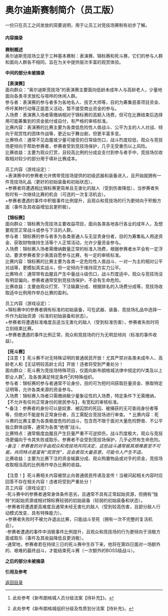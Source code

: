 # 奥尔迪斯赛制简介（员工版） 
一份只在员工之间发放的简要说明，用于让员工对竞技场赛制有初步了解。 
  
#### 内容摘录  
**赛制概述**  
  奥尔迪斯竞技场立足于三种基本赛制：表演赛、锦标赛和死斗赛，它们的参与人群和面向人群各不相同，旨在为关中提供层次丰富的观赏体验。  
  
**中间的部分未被摘录**  
  
**【表演赛】**  
  面向群众：“奥尔迪斯竞技场”的表演赛主要面向低龄未成年人与高龄老人，少量地面向各类寻求放松与喧哗的休闲人群。  
  参与者：表演赛的参与者多为各地名人、技艺大师等，目的为筹集慈善项目资金、呼吁某种行动等正面意义活动，暂不接受商业资金的参与。  
  入场费：表演赛入场者需缴纳相对于锦标赛的高额入场费，但可在比赛结束后选择用可能筹集到的资金抵付或自付，有严格的审核标准。  
  比赛内容：表演赛的比赛主要为各类低危险性人兽战斗、公平为主的人人对战、倾向于观赏性的团体作战等，更近似于舞台剧，但更丰富多变。  
  比赛特点：通常不见血腥或少量可接受的日常级伤口，战斗烈度较低，观众与竞技场更倾向于帮助参赛者，参赛者受到竞技场保护，几乎无受重伤以上风险。  
  比赛收益：主要为观众打赏，且较高比例的分成会支付到参与者手中，竞技场仅收取相对较少的部分用于填补比赛成本。  
    
  员工内容（游戏设定）：  
  +表演赛中的参赛者允许携带竞技场提供的初级武器和装备进入，且开始就拥有一件竞技场礼品（更好的初始装备和初始状态）。  
  +参赛者将遭遇相比锦标赛更简单且无害化的敌人（受到伤害降低），当参赛者失败时有一次继续比赛的机会（可选的一次复活机会）。  
  +参赛者遭遇的事件中积极事件比例提升，且观众和竞技场的行为更倾向于积极方面（事件及其收益增加且更积极）。  
  
**【锦标赛】**  
  面向群众：锦标赛为竞技场主要收益项目，面向各类各地各行各业的成年人，及想要观赏正常战斗或参与下注的人群。  
  参与者：锦标赛的参与者多为各类普通人与无显贵身份者，目的为筹集私人用途资金、获取财物维持生活等个人正常活动，允许少量资金参与。  
  入场费：锦标赛入场者需缴纳数量正常的标准入场费，根据参赛者水平会有一定浮动，要求参赛者至少表面自愿参与比赛，有一定的审核标准。  
  比赛内容：锦标赛的比赛主要为各类一定危险性人兽战斗、一对一为主的相对公平对战等，更模拟真实战斗，但一定倾向于维持双方实力公平。  
  比赛特点：通常带有血腥且产生中量战斗级伤口，战斗烈度适中，观众与竞技场没有明显偏向，参赛者通常受到竞技场保护，不会有生命危险。  
  比赛收益：主要由观众打赏、下注输赢分成、根据排名的入场费分成等，竞技场收取适中比例用作举办比赛的盈利。  
    
  员工内容（游戏设定）：  
  +锦标赛中的参赛者拥有标准的初始装备，可在武器、装备、竞技场礼品中选择一件作为起始资源（标准的初始装备和状态）。  
  +参赛者将遭遇标准难度且适当无害化的敌人（受到标准伤害），参赛者失败时将立刻结束比赛。  
  +参赛者遭遇的事件比例正常，观众和竞技场的行为无明显倾向（标准的事件收益）。  

**【死斗赛】**  
  【注意！】死斗赛不对无特殊证明的普通居民开放！尤其严禁对各类未成年人、高龄老人和【无证明较高龄士兵】开放！违者将受到严重处分！  
  面向群众：死斗赛为竞技场特殊项目，仅面向新布朗格城法律中规定的IV类及以上职业人群[^1]，及各类满足特定条件[^2]的特殊组织。  
  参与者：锦标赛的参与者通常不论身份，目的可为短时间获取巨量资金、换取特定证明等，允许各类来源的资金参与。  
  入场费：锦标赛入场者只需缴纳极少量象征性的入场费，特定条件下无需缴纳，【不允许有任何正常身份的居民参与】，有宽松的审核标准。  
  *-备注：参赛者的身份可以是奴隶、被囚禁的死囚、被捕获的无可查阅身份者等等，但绝对不能是有正常身份者，员工需配合竞技场进行审查。  *
  比赛内容：死斗赛的比赛主要为各类极度危险的战斗，包含而不限于面对大量危险野兽、不公平独立群体战等，通常为各类“绝境”战斗。  
  比赛特点：通常极度血腥且产生巨量严重不可逆损伤，战斗烈度极大，观众与竞技场更偏向于令其失败或取乐，参赛者不会受到竞技场保护，几乎必然有生命危险。  
  *-备注：参赛者的对手由观众和竞技场共同决定，这些战斗通常极其艰难甚至不可能，共同特点是富有“观赏性”，且会表现大量恶意，可能令人产生不适。*   
  比赛收益：主要为比赛下注的资金输赢分成、观众购置物品或对手的资金，竞技场收取相当高的比例用作举办比赛的收益。  
  
  【注意！】死斗赛相关内容被禁止向普通居民传递及宣传！当被问起相关内容时应回答不存在相关内容！违者将受到严重处分！  
  员工内容（游戏设定）：  
  -死斗赛中的参赛者通常身体条件恶劣，且通常不具有正常起始资源，但拥有“独特”的起始资源或相对锦标赛较弱的初始装备（较弱的初始装备和状态）。  
  -参赛者将遭遇更高难度且通常未经无害化的敌人（受到较高伤害，且部分敌人行动模式改变、具有特殊能力）。  
  +参赛者失败时不被允许退出比赛，只能战斗至死（拥有一次不完整的复活机会）。  
  -参赛者遭遇的事件中消极事件比例提升，且观众和竞技场的行为更倾向于消极方面或取乐（事件及其收益降低且更消极）。  
  -通常地，参赛者若在持续三日的死斗赛中生存下来，他将在第四日面对一场额外的、艰难的最终战斗，才能结束死斗赛（一次额外的BOSS级战斗）。  
  
**之后的部分未被摘录**  
   
**引用及参考**
  
[^1]:此处参考《新布朗格城人员分级法案【待补充】》。  
[^2]:此处参考《新布朗格城组织分级及性质划分法案【待补充》。    
  

[返回目录](奥尔迪斯_目录.md)
